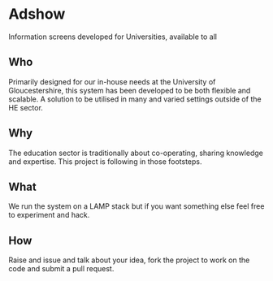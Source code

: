 # Adshow
Information screens developed for Universities, available to all

## Who
Primarily designed for our in-house needs at the University of Gloucestershire, this system has been developed to be both flexible and scalable.  A solution to be utilised in many and varied settings outside of the HE sector.

## Why
The education sector is traditionally about co-operating, sharing knowledge and expertise.  This project is following in those footsteps.

## What
We run the system on a LAMP stack but if you want something else feel free to experiment and hack.

## How
Raise and issue and talk about your idea, fork the project to work on the code and submit a pull request.

